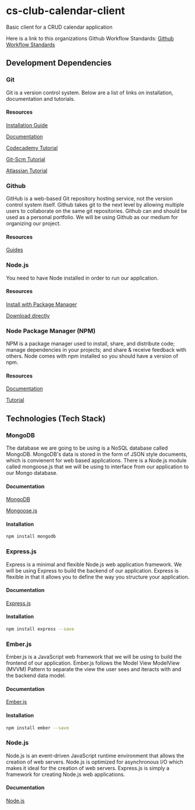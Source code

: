 # cs-club-calendar-client
Basic client for a CRUD calendar application

Here is a link to this organizations Github Workflow Standards: [Github Workflow Standards](https://github.com/cs-club-appdev/cs-club-calendar-client/wiki/Github-Workflow-Standards)

## Development Dependencies
### Git
Git is a version control system.  Below are a list of links on installation, documentation and tutorials. 

#### Resources
[Installation Guide](https://git-scm.com/book/en/v1/Getting-Started-Installing-Git)

[Documentation](https://git-scm.com/documentation)

[Codecademy Tutorial](https://www.codecademy.com/learn/learn-git)

[Git-Scm Tutorial](https://git-scm.com/docs/gittutorial)

[Atlassian Tutorial](https://www.atlassian.com/git/tutorials/what-is-version-control)

### Github
GitHub is a web-based Git repository hosting service, not the version control system itself.  Github takes git to the next level by allowing multiple users to collaborate on the same git repositories.  Github can and should be used as a personal portfolio.  We will be using Github as our medium for organizing our project.

#### Resources
[Guides](https://guides.github.com/)

### Node.js
You need to have Node installed in order to run our application.

#### Resources
[Install with Package Manager](https://nodejs.org/en/download/package-manager/)

[Download directly](https://nodejs.org/en/download/)

### Node Package Manager (NPM)
NPM is a package manager used to install, share, and distribute code; manage dependencies in your projects; and share & receive feedback with others.  Node comes with npm installed so you should have a version of npm.

#### Resources
[Documentation](https://docs.npmjs.com/)

[Tutorial](https://www.tutorialspoint.com/nodejs/nodejs_npm.htm)

## Technologies (Tech Stack)
### MongoDB
The database we are going to be using is a NoSQL database called MongoDB.  MongoDB's data is stored in the form of JSON style documents, which is convienent for web based applications.  There is a Node.js module called mongoose.js that we will be using to interface from our application to our Mongo database.

#### Documentation
[MongoDB](https://docs.mongodb.com/manual/introduction)

[Mongoose.js](http://mongoosejs.com/docs/guide.html)

#### Installation
```bash
npm install mongodb
```

### Express.js
Express is a minimal and flexible Node.js web application framework.  We will be using Express to build the backend of our application.  Express is flexible in that it allows you to define the way you structure your application.

#### Documentation
[Express.js](http://expressjs.com)

#### Installation
```bash
npm install express --save
```

### Ember.js
Ember.js is a JavaScript web framework that we will be using to build the frontend of our application.  Ember.js follows the Model View ModelView (MVVM) Pattern to separate the view the user sees and iteracts with and the backend data model.

#### Documentation
[Ember.js](https://guides.emberjs.com/v2.8.0)

#### Installation
```bash
npm install ember --save
```

### Node.js
Node.js is an event-driven JavaScript runtime environment that allows the creation of web servers.  Node.js is optimized for asynchronous I/O which makes it ideal for the creation of web servers.  Express.js is simply a framework for creating Node.js web applications.

#### Documentation
[Node.js](https://nodejs.org/en/docs)

